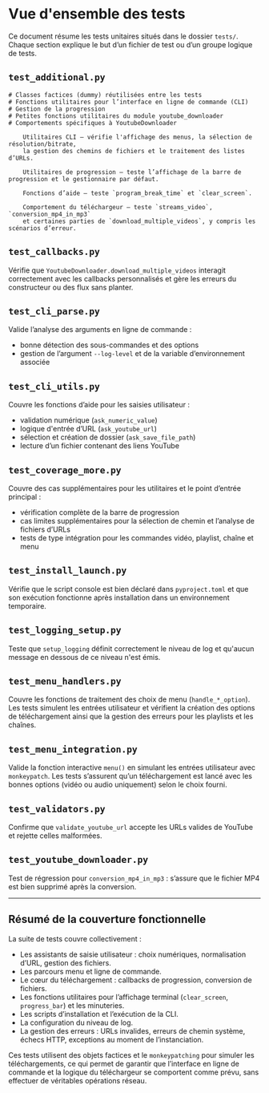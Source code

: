 # Vue d'ensemble des tests

Ce document résume les tests unitaires situés dans le dossier `tests/`. Chaque section explique le but d’un fichier de test ou d’un groupe logique de tests.

## `test_additional.py`

```text
# Classes factices (dummy) réutilisées entre les tests
# Fonctions utilitaires pour l’interface en ligne de commande (CLI)
# Gestion de la progression
# Petites fonctions utilitaires du module youtube_downloader
# Comportements spécifiques à YoutubeDownloader

    Utilitaires CLI – vérifie l'affichage des menus, la sélection de résolution/bitrate,
    la gestion des chemins de fichiers et le traitement des listes d’URLs.

    Utilitaires de progression – teste l’affichage de la barre de progression et le gestionnaire par défaut.

    Fonctions d’aide – teste `program_break_time` et `clear_screen`.

    Comportement du téléchargeur – teste `streams_video`, `conversion_mp4_in_mp3`
    et certaines parties de `download_multiple_videos`, y compris les scénarios d’erreur.
```

## `test_callbacks.py`

Vérifie que `YoutubeDownloader.download_multiple_videos` interagit correctement avec les callbacks personnalisés et gère les erreurs du constructeur ou des flux sans planter.

## `test_cli_parse.py`

Valide l’analyse des arguments en ligne de commande :

- bonne détection des sous-commandes et des options
- gestion de l’argument `--log-level` et de la variable d’environnement associée

## `test_cli_utils.py`

Couvre les fonctions d’aide pour les saisies utilisateur :

- validation numérique (`ask_numeric_value`)
- logique d'entrée d’URL (`ask_youtube_url`)
- sélection et création de dossier (`ask_save_file_path`)
- lecture d’un fichier contenant des liens YouTube

## `test_coverage_more.py`

Couvre des cas supplémentaires pour les utilitaires et le point d’entrée principal :

- vérification complète de la barre de progression
- cas limites supplémentaires pour la sélection de chemin et l’analyse de fichiers d’URLs
- tests de type intégration pour les commandes vidéo, playlist, chaîne et menu

## `test_install_launch.py`

Vérifie que le script console est bien déclaré dans `pyproject.toml` et que son
exécution fonctionne après installation dans un environnement temporaire.

## `test_logging_setup.py`

Teste que `setup_logging` définit correctement le niveau de log et qu'aucun
message en dessous de ce niveau n'est émis.

## `test_menu_handlers.py`

Couvre les fonctions de traitement des choix de menu (`handle_*_option`). Les
tests simulent les entrées utilisateur et vérifient la création des options de
téléchargement ainsi que la gestion des erreurs pour les playlists et les
chaînes.

## `test_menu_integration.py`

Valide la fonction interactive `menu()` en simulant les entrées utilisateur avec
`monkeypatch`. Les tests s’assurent qu’un téléchargement est lancé avec les
bonnes options (vidéo ou audio uniquement) selon le choix fourni.

## `test_validators.py`

Confirme que `validate_youtube_url` accepte les URLs valides de YouTube et rejette celles malformées.

## `test_youtube_downloader.py`

Test de régression pour `conversion_mp4_in_mp3` : s’assure que le fichier MP4 est bien supprimé après la conversion.

---

## Résumé de la couverture fonctionnelle

La suite de tests couvre collectivement :

- Les assistants de saisie utilisateur : choix numériques, normalisation d’URL, gestion des fichiers.
- Les parcours menu et ligne de commande.
- Le cœur du téléchargement : callbacks de progression, conversion de fichiers.
- Les fonctions utilitaires pour l’affichage terminal (`clear_screen`, `progress_bar`) et les minuteries.
- Les scripts d’installation et l’exécution de la CLI.
- La configuration du niveau de log.
- La gestion des erreurs : URLs invalides, erreurs de chemin système, échecs HTTP, exceptions au moment de l’instanciation.

Ces tests utilisent des objets factices et le `monkeypatching` pour simuler les téléchargements, ce qui permet de garantir que l’interface en ligne de commande et la logique du téléchargeur se comportent comme prévu, sans effectuer de véritables opérations réseau.
